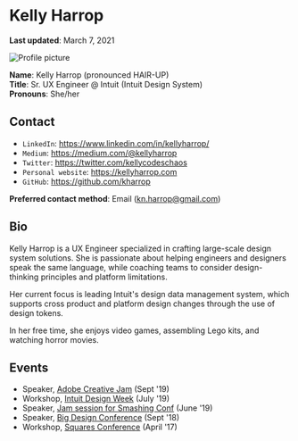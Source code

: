 # Kelly Harrop

**Last updated**: March 7, 2021

![Profile picture](https://bit.ly/2YD0h0K)

**Name**: Kelly Harrop (pronounced HAIR-UP)  
**Title**: Sr. UX Engineer @ Intuit (Intuit Design System)    
**Pronouns**: She/her



## Contact

- `LinkedIn`: https://www.linkedin.com/in/kellyharrop/
- `Medium`: https://medium.com/@kellyharrop
- `Twitter`: https://twitter.com/kellycodeschaos
- `Personal website`: https://kellyharrop.com
- `GitHub`: https://github.com/kharrop

**Preferred contact method**: Email (kn.harrop@gmail.com)

## Bio

Kelly Harrop is a UX Engineer specialized in crafting large-scale design system solutions. She is passionate about helping engineers and designers speak the same language, while coaching teams to consider design-thinking principles and platform limitations.

Her current focus is leading Intuit's design data management system, which supports cross product and platform design changes through the use of design tokens.

In her free time, she enjoys video games, assembling Lego kits, and watching horror movies.

## Events 

- Speaker, [Adobe Creative Jam](https://www.behance.net/gallery/86354327/Dallas-Creative-Jam-2019) (Sept '19) 
- Workshop, [Intuit Design Week](https://design-week-2019.netlify.app) (July '19)
- Speaker, [Jam session for Smashing Conf](https://smashingconf.com/toronto-2019/jam-session) (June '19)
- Speaker, [Big Design Conference](https://www.slideshare.net/KellyHarrop/engineering-authenticity-crafting-design-systems-with-code) (Sept '18)
- Workshop, [Squares Conference](https://squaresconference.com) (April '17)
